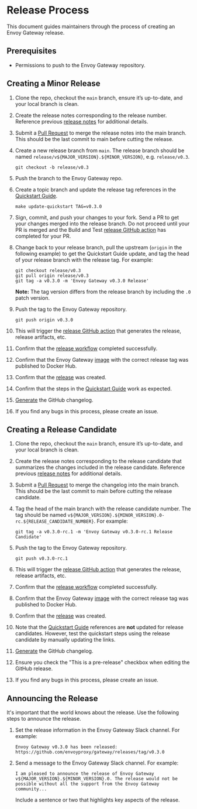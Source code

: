 # Release Process

This document guides maintainers through the process of creating an Envoy Gateway release.

## Prerequisites

- Permissions to push to the Envoy Gateway repository.

## Creating a Minor Release

1. Clone the repo, checkout the `main` branch, ensure it’s up-to-date, and your local branch is clean.
2. Create the release notes corresponding to the release number. Reference previous [release notes][]
   for additional details.
3. Submit a [Pull Request][] to merge the release notes into the main branch. This should be the last commit to main
   before cutting the release.
4. Create a new release branch from `main`. The release branch should be named
   `release/v${MAJOR_VERSION}.${MINOR_VERSION}`, e.g. `release/v0.3`.

   ```shell
   git checkout -b release/v0.3
   ```

5. Push the branch to the Envoy Gateway repo.
6. Create a topic branch and update the release tag references in the [Quickstart Guide][].

   ```shell
   make update-quickstart TAG=v0.3.0
   ```

7. Sign, commit, and push your changes to your fork. Send a PR to get your changes merged into the release branch.
   Do not proceed until your PR is merged and the Build and Test [release GitHub action][] has completed for your PR.
8. Change back to your release branch, pull the upstream (`origin` in the following example) to get the Quickstart Guide
   update, and tag the head of your release branch with the release tag. For example:

   ```shell
   git checkout release/v0.3
   git pull origin release/v0.3
   git tag -a v0.3.0 -m 'Envoy Gateway v0.3.0 Release'
   ```

   __Note:__ The tag version differs from the release branch by including the `.0` patch version.

9. Push the tag to the Envoy Gateway repository.

    ```shell
    git push origin v0.3.0
    ```

10. This will trigger the [release GitHub action][] that generates the release, release artifacts, etc.
11. Confirm that the [release workflow][] completed successfully.
12. Confirm that the Envoy Gateway [image][] with the correct release tag was published to Docker Hub.
13. Confirm that the [release][] was created.
14. Confirm that the steps in the [Quickstart Guide][] work as expected.
15. [Generate][] the GitHub changelog.
16. If you find any bugs in this process, please create an issue.

## Creating a Release Candidate

1. Clone the repo, checkout the `main` branch, ensure it’s up-to-date, and your local branch is clean.
2. Create the release notes corresponding to the release candidate that summarizes the changes included in the
   release candidate. Reference previous [release notes][] for additional details.
3. Submit a [Pull Request][] to merge the changelog into the main branch. This should be the last commit to main
   before cutting the release candidate.
4. Tag the head of the main branch with the release candidate number. The tag should be named
   `v${MAJOR_VERSION}.${MINOR_VERSION}.0-rc.${RELEASE_CANDIDATE_NUMBER}`. For example:

   ```shell
   git tag -a v0.3.0-rc.1 -m 'Envoy Gateway v0.3.0-rc.1 Release Candidate'
   ```

5. Push the tag to the Envoy Gateway repository.

   ```shell
   git push v0.3.0-rc.1
   ```

6. This will trigger the [release GitHub action][] that generates the release, release artifacts, etc.
7. Confirm that the [release workflow][] completed successfully.
8. Confirm that the Envoy Gateway [image][] with the correct release tag was published to Docker Hub.
9. Confirm that the [release][] was created.
10. Note that the [Quickstart Guide][] references are __not__ updated for release candidates. However, test
    the quickstart steps using the release candidate by manually updating the links.
11. [Generate][] the GitHub changelog.
12. Ensure you check the "This is a pre-release" checkbox when editing the GitHub release.
13. If you find any bugs in this process, please create an issue.

## Announcing the Release

It's important that the world knows about the release. Use the following steps to announce the release.

1. Set the release information in the Envoy Gateway Slack channel. For example:

   ```shell
   Envoy Gateway v0.3.0 has been released: https://github.com/envoyproxy/gateway/releases/tag/v0.3.0
   ```

2. Send a message to the Envoy Gateway Slack channel. For example:

   ```shell
   I am pleased to announce the release of Envoy Gateway v${MAJOR_VERSION}.${MINOR_VERSION}.0. The release would not be
   possible without all the support from the Envoy Gateway community...
   ```

   Include a sentence or two that highlights key aspects of the release.

[release notes]: https://github.com/envoyproxy/gateway/tree/main/release-notes
[Pull Request]: https://github.com/envoyproxy/gateway/pulls
[Quickstart Guide]: https://github.com/envoyproxy/gateway/blob/main/docs/user/quickstart.md
[release GitHub action]: https://github.com/envoyproxy/gateway/blob/main/.github/workflows/release.yaml
[release workflow]: https://github.com/envoyproxy/gateway/actions/workflows/release.yaml
[image]: https://hub.docker.com/r/envoyproxy/gateway/tags
[release]: https://github.com/envoyproxy/gateway/releases
[Generate]: https://docs.github.com/en/repositories/releasing-projects-on-github/automatically-generated-release-notes
